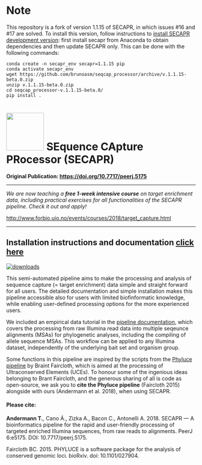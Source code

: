 # Note

This repository is a fork of version 1.1.15 of SECAPR, in which issues #16 and #17 are solved. 
To install this version, follow instructions to [install SECAPR development version](https://htmlpreview.github.io/?https://github.com/AntonelliLab/seqcap_processor/blob/master/docs/documentation/main_doc.html#5.-Install-SECAPR-development-version): first install secapr from Anaconda to obtain dependencies and then update SECAPR only. This can be done with the following commands:

```
conda create -n secapr_env secapr=1.1.15 pip
conda activate secapr_env 
wget https://github.com/brunoasm/seqcap_processor/archive/v.1.1.15-beta.0.zip
unzip v.1.1.15-beta.0.zip
cd seqcap_processor-v.1.1.15-beta.0/
pip install .
```

# <img src="images/secapr_logo.png" width="100"> SEquence CApture PRocessor (SECAPR)

**Original Publication: https://doi.org/10.7717/peerj.5175**

___

*We are now teaching a **free 1-week intensive course** on target enrichment data, including practical exercises for all functionalities of the SECAPR pipeline. Check it out and apply!*

http://www.forbio.uio.no/events/courses/2018/target_capture.html

___

## Installation instructions and documentation [click here](./documentation.ipynb)

[![downloads](https://anaconda.org/bioconda/secapr/badges/downloads.svg)](http://bioconda.github.io/recipes/secapr/README.html)


This semi-automated pipeline aims to make the processing and analysis of sequence capture (= target enrichment) data simple and straight forward for all users. The detailed documentation and simple installation makes this pipeline accessible also for users with limited biofinformatic knowledge, while enabling user-defined processing options for the more experienced users.

We included an empirical data tutorial in the [pipeline documentation](./documentation.ipynb), which covers the processing from raw Illumina read data into multiple seqeunce alignments (MSAs) for phylogenetic analyses, including the compiling of allele sequence MSAs. This workflow can be applied to any Illumina dataset, independently of the underlying bait set and organism group.

Some functions in this pipeline are inspired by the scripts from the [Phyluce pipeline](https://github.com/faircloth-lab/phyluce) by Braint Faircloth, which is aimed at the processing of Ultraconserved Elements (UCEs). To honour some of the ingenious ideas belonging to Brant Faircloth, and the generous sharing of all is code as open-source, we ask you to **cite the Phyluce pipeline** (Faircloth 2015) alongside with ours (Andermann et al. 2018), when using SECAPR.  

#### Please cite:

**Andermann T.**, Cano Á., Zizka A., Bacon C., Antonelli A. 2018. SECAPR — A bioinformatics pipeline for the rapid and user-friendly processing of targeted enriched Illumina sequences, from raw reads to alignments. PeerJ 6:e5175. DOI: 10.7717/peerj.5175.

Faircloth BC. 2015. PHYLUCE is a software package for the analysis of conserved genomic loci. bioRxiv. doi: 10.1101/027904.
